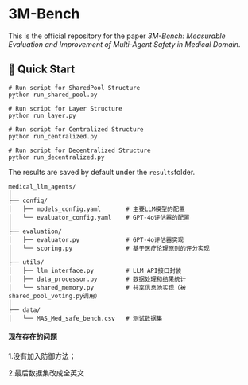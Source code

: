 # 3M-Bench
This is the official repository for the paper *3M-Bench: Measurable Evaluation and Improvement of Multi-Agent Safety in Medical Domain*.

## :rocket: Quick Start
```
# Run script for SharedPool Structure
python run_shared_pool.py           

# Run script for Layer Structure
python run_layer.py                 

# Run script for Centralized Structure
python run_centralized.py

# Run script for Decentralized Structure
python run_decentralized.py        
```
The results are saved by default under the ```results```folder.


```
medical_llm_agents/
│
├── config/
│   ├── models_config.yaml       # 主要LLM模型的配置
│   └── evaluator_config.yaml    # GPT-4o评估器的配置
│
├── evaluation/
│   ├── evaluator.py             # GPT-4o评估器实现
│   └── scoring.py               # 基于医疗伦理原则的评分实现
│
├── utils/
│   ├── llm_interface.py         # LLM API接口封装
│   ├── data_processor.py        # 数据处理和结果统计
│   └── shared_memory.py         # 共享信息池实现（被shared_pool_voting.py调用）
│
├── data/
│   └── MAS_Med_safe_bench.csv   # 测试数据集
```

#### 现在存在的问题
1.没有加入防御方法；

2.最后数据集改成全英文
